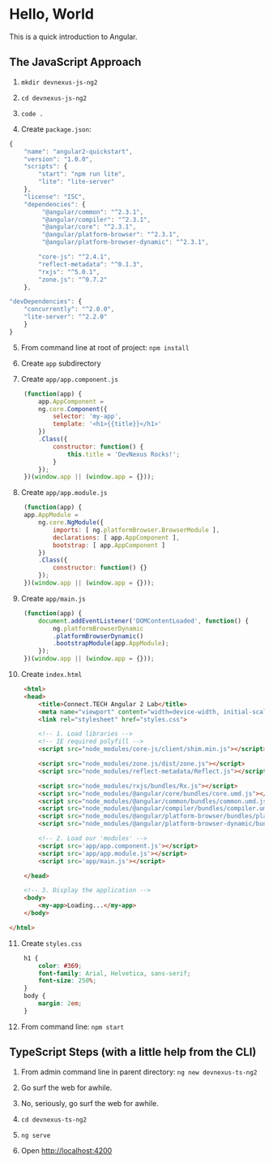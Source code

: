 # Hello, World 

This is a quick introduction to Angular. 

## The JavaScript Approach 

1. `mkdir devnexus-js-ng2` 

2. `cd devnexus-js-ng2`

3. `code .` 

4. Create `package.json`: 

```JavaScript 
{
    "name": "angular2-quickstart",
    "version": "1.0.0",
    "scripts": {
        "start": "npm run lite",
        "lite": "lite-server"
    },
    "license": "ISC",
    "dependencies": {
         "@angular/common": "^2.3.1",
         "@angular/compiler": "^2.3.1",
         "@angular/core": "^2.3.1",
         "@angular/platform-browser": "^2.3.1",
         "@angular/platform-browser-dynamic": "^2.3.1",

        "core-js": "^2.4.1",
        "reflect-metadata": "^0.1.3",
        "rxjs": "^5.0.1",
        "zone.js": "^0.7.2"
    },

"devDependencies": {
    "concurrently": "^2.0.0",
    "lite-server": "^2.2.0"
    }
}
```

5. From command line at root of project: `npm install` 

6. Create `app` subdirectory 

7. Create `app/app.component.js` 

```JavaScript
    (function(app) {
        app.AppComponent =
        ng.core.Component({
            selector: 'my-app',
            template: '<h1>{{title}}</h1>'
        })
        .Class({
            constructor: function() {
                this.title = 'DevNexus Rocks!';
            }
        });
    })(window.app || (window.app = {}));
```

8. Create `app/app.module.js` 

```JavaScript
    (function(app) {
    app.AppModule =
        ng.core.NgModule({
            imports: [ ng.platformBrowser.BrowserModule ],
            declarations: [ app.AppComponent ],
            bootstrap: [ app.AppComponent ]
        })
        .Class({
            constructor: function() {}
        });
    })(window.app || (window.app = {}));
```

9. Create `app/main.js` 

```JavaScript
    (function(app) {
        document.addEventListener('DOMContentLoaded', function() {
            ng.platformBrowserDynamic
            .platformBrowserDynamic()
            .bootstrapModule(app.AppModule);
        });
    })(window.app || (window.app = {}));
```

10. Create `index.html` 

```html
    <html>
    <head>
        <title>Connect.TECH Angular 2 Lab</title>
        <meta name="viewport" content="width=device-width, initial-scale=1">
        <link rel="stylesheet" href="styles.css">

        <!-- 1. Load libraries -->
        <!-- IE required polyfill -->
        <script src="node_modules/core-js/client/shim.min.js"></script>

        <script src="node_modules/zone.js/dist/zone.js"></script>
        <script src="node_modules/reflect-metadata/Reflect.js"></script>

        <script src="node_modules/rxjs/bundles/Rx.js"></script>
        <script src="node_modules/@angular/core/bundles/core.umd.js"></script>
        <script src="node_modules/@angular/common/bundles/common.umd.js"></script>
        <script src="node_modules/@angular/compiler/bundles/compiler.umd.js"></script>
        <script src="node_modules/@angular/platform-browser/bundles/platform-browser.umd.js"></script>
        <script src="node_modules/@angular/platform-browser-dynamic/bundles/platform-browser-dynamic.umd.js"></script>

        <!-- 2. Load our 'modules' -->
        <script src='app/app.component.js'></script>
        <script src='app/app.module.js'></script>
        <script src='app/main.js'></script>

    </head>

    <!-- 3. Display the application -->
    <body>
        <my-app>Loading...</my-app>
    </body>

</html>
```

11. Create `styles.css` 

```css
    h1 {
        color: #369;
        font-family: Arial, Helvetica, sans-serif;
        font-size: 250%;
    }
    body {
        margin: 2em;
    }
```

12. From command line: `npm start` 
## TypeScript Steps (with a little help from the CLI)

1. From admin command line in parent directory: `ng new devnexus-ts-ng2`

2. Go surf the web for awhile. 

3. No, seriously, go surf the web for awhile. 

4. `cd devnexus-ts-ng2` 

5. `ng serve` 

6. Open [http://localhost:4200](http://localhost:4200)